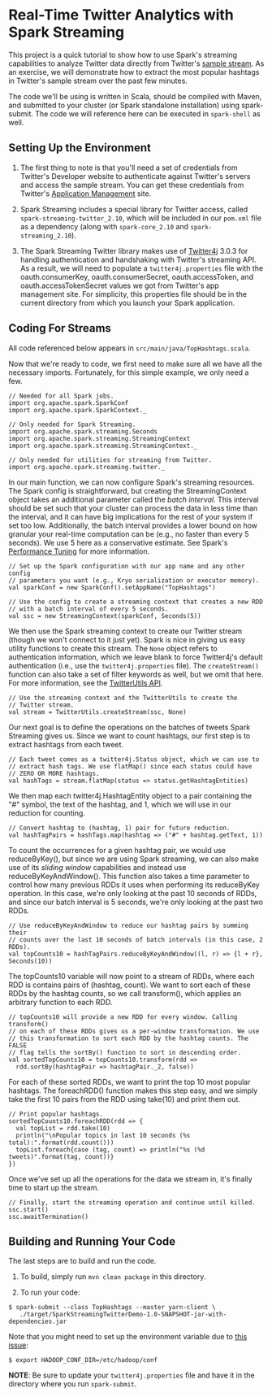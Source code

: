 # Real-Time Twitter Analytics with Spark Streaming

This project is a quick tutorial to show how to use Spark's streaming capabilities to analyze Twitter data directly from Twitter's [sample stream](https://dev.twitter.com/streaming/public).
As an exercise, we will demonstrate how to extract the most popular hashtags in Twitter's sample stream over the past few minutes.

The code we'll be using is written in Scala, should be compiled with Maven, and submitted to your cluster (or Spark standalone installation) using spark-submit.
The code we will reference here can be executed in `spark-shell` as well.


## Setting Up the Environment

1. The first thing to note is that you'll need a set of credentials from Twitter's Developer website to authenticate against Twitter's servers and access the sample stream. You can get these credentials from Twitter's [Application Management](https://apps.twitter.com/) site.

1. Spark Streaming includes a special library for Twitter access, called `spark-streaming-twitter_2.10`, which will be included in our `pom.xml` file as a dependency (along with `spark-core_2.10` and `spark-streaming_2.10`).

1. The Spark Streaming Twitter library makes use of [Twitter4j](http://twitter4j.org/) 3.0.3 for handling authentication and handshaking with Twitter's streaming API. As a result, we will need to populate a `twitter4j.properties` file with the oauth.consumerKey, oauth.consumerSecret, oauth.accessToken, and oauth.accessTokenSecret values we got from Twitter's app management site. For simplicity, this properties file should be in the current directory from which you launch your Spark application.


## Coding For Streams

All code referenced below appears in `src/main/java/TopHashtags.scala`.

Now that we're ready to code, we first need to make sure all we have all the necessary imports. Fortunately, for this simple example, we only need a few.

```
// Needed for all Spark jobs.
import org.apache.spark.SparkConf
import org.apache.spark.SparkContext._

// Only needed for Spark Streaming.
import org.apache.spark.streaming.Seconds
import org.apache.spark.streaming.StreamingContext
import org.apache.spark.streaming.StreamingContext._

// Only needed for utilities for streaming from Twitter.
import org.apache.spark.streaming.twitter._
```

In our main function, we can now configure Spark's streaming resources. The Spark config is straightforward, but creating the StreamingContext object takes an additional parameter called the _batch interval_. This interval should be set such that your cluster can process the data in less time than the interval, and it can have big implications for the rest of your system if set too low. Additionally, the batch interval provides a lower bound on how granular your real-time computation can be (e.g., no faster than every 5 seconds). We use 5 here as a conservative estimate. See Spark's [Performance Tuning](https://spark.apache.org/docs/latest/streaming-programming-guide.html#setting-the-right-batch-interval) for more information.

```
// Set up the Spark configuration with our app name and any other config
// parameters you want (e.g., Kryo serialization or executor memory).
val sparkConf = new SparkConf().setAppName("TopHashtags")

// Use the config to create a streaming context that creates a new RDD
// with a batch interval of every 5 seconds.
val ssc = new StreamingContext(sparkConf, Seconds(5))
```

We then use the Spark streaming context to create our Twitter stream (though we won't connect to it just yet). Spark is nice in giving us easy utility functions to create this stream. The `None` object refers to authentication information, which we leave blank to force Twitter4j's default authentication (i.e., use the `twitter4j.properties` file). The `createStream()` function can also take a set of filter keywords as well, but we omit that here. For more information, see the [TwitterUtils API](https://spark.apache.org/docs/latest/api/scala/index.html#org.apache.spark.streaming.twitter.TwitterUtils$).

```
// Use the streaming context and the TwitterUtils to create the
// Twitter stream.
val stream = TwitterUtils.createStream(ssc, None)
```

Our next goal is to define the operations on the batches of tweets Spark Streaming gives us. Since we want to count hashtags, our first step is to extract hashtags from each tweet.

```
// Each tweet comes as a twitter4j.Status object, which we can use to
// extract hash tags. We use flatMap() since each status could have
// ZERO OR MORE hashtags.
val hashTags = stream.flatMap(status => status.getHashtagEntities)
```

We then map each twitter4j.HashtagEntity object to a pair containing the "#" symbol, the text of the hashtag, and 1, which we will use in our reduction for counting.

```
// Convert hashtag to (hashtag, 1) pair for future reduction.
val hashTagPairs = hashTags.map(hashtag => ("#" + hashtag.getText, 1))
```

To count the occurrences for a given hashtag pair, we would use reduceByKey(), but since we are using Spark streaming, we can also make use of its *sliding window* capabilities and instead use reduceByKeyAndWindow(). This function also takes a time parameter to control how many previous RDDs it uses when performing its reduceByKey operation. In this case, we're only looking at the past 10 seconds of RDDs, and since our batch interval is 5 seconds, we're only looking at the past two RDDs.

```
// Use reduceByKeyAndWindow to reduce our hashtag pairs by summing their
// counts over the last 10 seconds of batch intervals (in this case, 2 RDDs).
val topCounts10 = hashTagPairs.reduceByKeyAndWindow((l, r) => {l + r}, Seconds(10))
```

The topCounts10 variable will now point to a stream of RDDs, where each RDD is contains pairs of (hashtag, count). We want to sort each of these RDDs by the hashtag counts, so we call transform(), which applies an arbitrary function to each RDD.

```
// topCounts10 will provide a new RDD for every window. Calling transform()
// on each of these RDDs gives us a per-window transformation. We use
// this transformation to sort each RDD by the hashtag counts. The FALSE
// flag tells the sortBy() function to sort in descending order.
val sortedTopCounts10 = topCounts10.transform(rdd => 
  rdd.sortBy(hashtagPair => hashtagPair._2, false))
```

For each of these sorted RDDs, we want to print the top 10 most popular hashtags. The foreachRDD() function makes this step easy, and we simply take the first 10 pairs from the RDD using take(10) and print them out.

```
// Print popular hashtags.
sortedTopCounts10.foreachRDD(rdd => {
  val topList = rdd.take(10)
  println("\nPopular topics in last 10 seconds (%s total):".format(rdd.count()))
  topList.foreach{case (tag, count) => println("%s (%d tweets)".format(tag, count))}
})
```

Once we've set up all the operations for the data we stream in, it's finally time to start up the stream. 

```
// Finally, start the streaming operation and continue until killed.
ssc.start()
ssc.awaitTermination()
```

## Building and Running Your Code

The last steps are to build and run the code.

1. To build, simply run `mvn clean package` in this directory.

1. To run your code:

```
$ spark-submit --class TopHashtags --master yarn-client \
   ./target/SparkStreamingTwitterDemo-1.0-SNAPSHOT-jar-with-dependencies.jar
```

Note that you might need to set up the environment variable due to [this issue](https://issues.cloudera.org/browse/DISTRO-664):

```
$ export HADOOP_CONF_DIR=/etc/hadoop/conf
```

__NOTE__: Be sure to update your `twitter4j.properties` file and have it in the directory where you run `spark-submit`.
